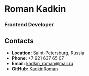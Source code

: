 # __Roman Kadkin__

### Frontend Developer

## __Contacts__
- __Location:__ Saint-Petersburg, Russia
- __Phone:__ +7 921 637 65 07
- __Email:__ kadkin_roman@mail.ru
- __GitHub:__ [KadkinRoman](https://github.com/KadkinRoman/)